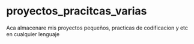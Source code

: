 # proyectos_pracitcas_varias
Aca almacenare mis proyectos pequeños, practicas de codificacion y etc en cualquier lenguaje
